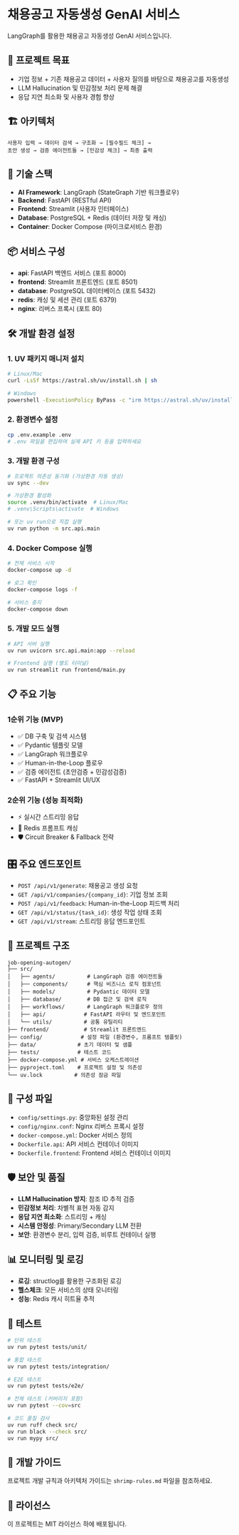 # 채용공고 자동생성 GenAI 서비스

LangGraph를 활용한 채용공고 자동생성 GenAI 서비스입니다.

## 🎯 프로젝트 목표

- 기업 정보 + 기존 채용공고 데이터 + 사용자 질의를 바탕으로 채용공고를 자동생성
- LLM Hallucination 및 민감정보 처리 문제 해결
- 응답 지연 최소화 및 사용자 경험 향상

## 🏗️ 아키텍처

```
사용자 입력 → 데이터 검색 → 구조화 → [필수필드 체크] → 
초안 생성 → 검증 에이전트들 → [민감성 체크] → 최종 출력
```

## 🚀 기술 스택

- **AI Framework**: LangGraph (StateGraph 기반 워크플로우)
- **Backend**: FastAPI (RESTful API)
- **Frontend**: Streamlit (사용자 인터페이스)
- **Database**: PostgreSQL + Redis (데이터 저장 및 캐싱)
- **Container**: Docker Compose (마이크로서비스 환경)

## 📦 서비스 구성

- **api**: FastAPI 백엔드 서비스 (포트 8000)
- **frontend**: Streamlit 프론트엔드 (포트 8501)
- **database**: PostgreSQL 데이터베이스 (포트 5432)
- **redis**: 캐싱 및 세션 관리 (포트 6379)
- **nginx**: 리버스 프록시 (포트 80)

## 🛠️ 개발 환경 설정

### 1. UV 패키지 매니저 설치

```bash
# Linux/Mac
curl -LsSf https://astral.sh/uv/install.sh | sh

# Windows
powershell -ExecutionPolicy ByPass -c "irm https://astral.sh/uv/install.sh | iex"
```

### 2. 환경변수 설정

```bash
cp .env.example .env
# .env 파일을 편집하여 실제 API 키 등을 입력하세요
```

### 3. 개발 환경 구성

```bash
# 프로젝트 의존성 동기화 (가상환경 자동 생성)
uv sync --dev

# 가상환경 활성화
source .venv/bin/activate  # Linux/Mac
# .venv\Scripts\activate  # Windows

# 또는 uv run으로 직접 실행
uv run python -m src.api.main
```

### 4. Docker Compose 실행

```bash
# 전체 서비스 시작
docker-compose up -d

# 로그 확인
docker-compose logs -f

# 서비스 중지
docker-compose down
```

### 5. 개발 모드 실행

```bash
# API 서버 실행
uv run uvicorn src.api.main:app --reload

# Frontend 실행 (별도 터미널)
uv run streamlit run frontend/main.py
```

## 📋 주요 기능

### 1순위 기능 (MVP)
- ✅ DB 구축 및 검색 시스템
- ✅ Pydantic 템플릿 모델
- ✅ LangGraph 워크플로우
- ✅ Human-in-the-Loop 플로우
- ✅ 검증 에이전트 (초안검증 + 민감성검증)
- ✅ FastAPI + Streamlit UI/UX

### 2순위 기능 (성능 최적화)
- ⚡ 실시간 스트리밍 응답
- 🔄 Redis 프롬프트 캐싱
- 🛡️ Circuit Breaker & Fallback 전략

## 🎛️ 주요 엔드포인트

- `POST /api/v1/generate`: 채용공고 생성 요청
- `GET /api/v1/companies/{company_id}`: 기업 정보 조회
- `POST /api/v1/feedback`: Human-in-the-Loop 피드백 처리
- `GET /api/v1/status/{task_id}`: 생성 작업 상태 조회
- `GET /api/v1/stream`: 스트리밍 응답 엔드포인트

## 📁 프로젝트 구조

```
job-opening-autogen/
├── src/
│   ├── agents/          # LangGraph 검증 에이전트들
│   ├── components/      # 핵심 비즈니스 로직 컴포넌트
│   ├── models/          # Pydantic 데이터 모델
│   ├── database/        # DB 접근 및 검색 로직
│   ├── workflows/       # LangGraph 워크플로우 정의
│   ├── api/            # FastAPI 라우터 및 엔드포인트
│   └── utils/          # 공통 유틸리티
├── frontend/           # Streamlit 프론트엔드
├── config/            # 설정 파일 (환경변수, 프롬프트 템플릿)
├── data/             # 초기 데이터 및 샘플
├── tests/            # 테스트 코드
├── docker-compose.yml # 서비스 오케스트레이션
├── pyproject.toml    # 프로젝트 설정 및 의존성
└── uv.lock          # 의존성 잠금 파일
```

## 🔧 구성 파일

- `config/settings.py`: 중앙화된 설정 관리
- `config/nginx.conf`: Nginx 리버스 프록시 설정
- `docker-compose.yml`: Docker 서비스 정의
- `Dockerfile.api`: API 서비스 컨테이너 이미지
- `Dockerfile.frontend`: Frontend 서비스 컨테이너 이미지

## 🛡️ 보안 및 품질

- **LLM Hallucination 방지**: 참조 ID 추적 검증
- **민감정보 처리**: 차별적 표현 자동 감지
- **응답 지연 최소화**: 스트리밍 + 캐싱
- **시스템 안정성**: Primary/Secondary LLM 전환
- **보안**: 환경변수 분리, 입력 검증, 비루트 컨테이너 실행

## 📊 모니터링 및 로깅

- **로깅**: structlog를 활용한 구조화된 로깅
- **헬스체크**: 모든 서비스의 상태 모니터링
- **성능**: Redis 캐시 히트율 추적

## 🧪 테스트

```bash
# 단위 테스트
uv run pytest tests/unit/

# 통합 테스트
uv run pytest tests/integration/

# E2E 테스트
uv run pytest tests/e2e/

# 전체 테스트 (커버리지 포함)
uv run pytest --cov=src

# 코드 품질 검사
uv run ruff check src/
uv run black --check src/
uv run mypy src/
```

## 📝 개발 가이드

프로젝트 개발 규칙과 아키텍처 가이드는 `shrimp-rules.md` 파일을 참조하세요.

## 📜 라이선스

이 프로젝트는 MIT 라이선스 하에 배포됩니다.